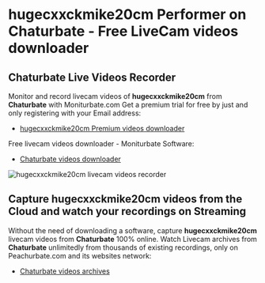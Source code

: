 # hugecxxckmike20cm Performer on Chaturbate - Free LiveCam videos downloader

## Chaturbate Live Videos Recorder

Monitor and record livecam videos of **hugecxxckmike20cm** from **Chaturbate** with Moniturbate.com
Get a premium trial for free by just and only registering with your Email address:
* [hugecxxckmike20cm Premium videos downloader](https://moniturbate.com/request-demo-licence-key.html)

Free livecam videos downloader - Moniturbate Software:
* [Chaturbate videos downloader](https://moniturbate.com/moniturbate-download-software.html)

![hugecxxckmike20cm livecam videos recorder](https://peachurnet.com/templates/moniturbate-software.png)


## Capture hugecxxckmike20cm videos from the Cloud and watch your recordings on Streaming

Without the need of downloading a software, capture **hugecxxckmike20cm** livecam videos from **Chaturbate** 100% online.
Watch Livecam archives from **Chaturbate** unlimitedly from thousands of existing recordings, only on Peachurbate.com and its websites network:
* [Chaturbate videos archives](https://peachurnet.com/)